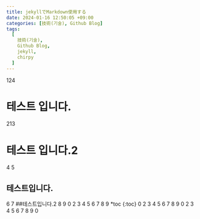 ```yaml
---
title: jekyllでMarkdown使用する
date: 2024-01-16 12:50:05 +09:00
categories: [技術(기술), Github Blog]
tags:
  [
    技術(기술),
    Github Blog,
    jekyll,
    chirpy
  ]
---
```

124
# 테스트 입니다.
213
# 테스트 입니다.2
4
5
## 테스트입니다.
6
7
##테스트입니다.2
8
9
0
2
3
4
5
6
7
8
9
*toc
{:toc}
0
2
3
4
5
6
7
8
9
0
2
3
4
5
6
7
8
9
0